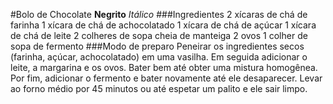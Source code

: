 #Bolo de Chocolate
**Negrito**
_Itálico_
###Ingredientes
2 xícaras de chá de farinha
1 xícara de chá de achocolatado
1 xícara de chá de açúcar
1 xícara de chá de leite
2 colheres de sopa cheia de manteiga
2 ovos
1 colher de sopa de fermento
###Modo de preparo
Peneirar os ingredientes secos (farinha, açúcar, achocolatado) em uma vasilha.
Em seguida adicionar o leite, a margarina e os ovos.
Bater bem até obter uma mistura homogênea.
Por fim, adicionar o fermento e bater novamente até ele desaparecer.
Levar ao forno médio por 45 minutos ou até espetar um palito e ele sair limpo. 